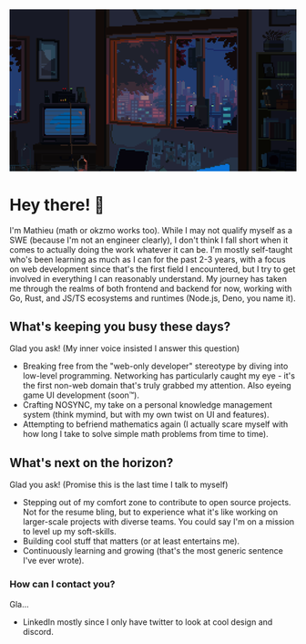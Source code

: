 <img src="./assets/banner.gif" alt="" style="width: 100vw; height: auto;" />

# Hey there! 👋

I'm Mathieu (math or okzmo works too). While I may not qualify myself as a SWE (because I'm not an engineer clearly), I don't think I fall short when it comes to actually doing the work whatever it can be. I'm mostly self-taught who's been learning as much as I can for the past 2-3 years, with a focus on web development since that's the first field I encountered, but I try to get involved in everything I can reasonably understand. My journey has taken me through the realms of both frontend and backend for now, working with Go, Rust, and JS/TS ecosystems and runtimes (Node.js, Deno, you name it).

## What's keeping you busy these days?

Glad you ask! (My inner voice insisted I answer this question)

- Breaking free from the "web-only developer" stereotype by diving into low-level programming. Networking has particularly caught my eye - it's the first non-web domain that's truly grabbed my attention. Also eyeing game UI development (soon™).
- Crafting NOSYNC, my take on a personal knowledge management system (think mymind, but with my own twist on UI and features).
- Attempting to befriend mathematics again (I actually scare myself with how long I take to solve simple math problems from time to time).

## What's next on the horizon?

Glad you ask! (Promise this is the last time I talk to myself)

- Stepping out of my comfort zone to contribute to open source projects. Not for the resume bling, but to experience what it's like working on larger-scale projects with diverse teams. You could say I'm on a mission to level up my soft-skills.
- Building cool stuff that matters (or at least entertains me).
- Continuously learning and growing (that's the most generic sentence I've ever wrote).

### How can I contact you?

Gla...

- LinkedIn mostly since I only have twitter to look at cool design and discord.
